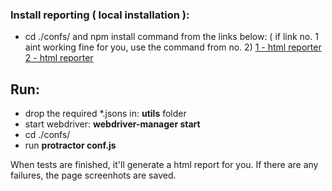 ### Install reporting ( local installation ):
* cd ./confs/ and npm install command from the links below:
( if link no. 1 aint working fine for you, use the command from no. 2)
[1 - html reporter](https://www.npmjs.com/package/protractor-jasmine2-html-reporter)
[2 - html reporter](https://www.npmjs.com/package/protractor-jasmine2-screenshot-reporter/tutorial)

## Run:
* drop the required *.jsons in: __utils__ folder
* start webdriver: __webdriver-manager start__
* cd ./confs/
* run __protractor conf.js__

When tests are finished, it'll generate a html report for you.
If there are any failures, the page screenhots are saved.



